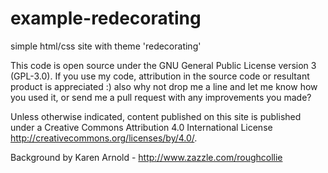 # example-redecorating
simple html/css site with theme 'redecorating'

This code is open source under the GNU General Public License version 3 (GPL-3.0). If you use my code, attribution in the source code or resultant product is appreciated :) also why not drop me a line and let me know how you used it, or send me a pull request with any improvements you made?

Unless otherwise indicated, content published on this site is published under a Creative Commons Attribution 4.0 International License http://creativecommons.org/licenses/by/4.0/.

Background by Karen Arnold - http://www.zazzle.com/roughcollie

